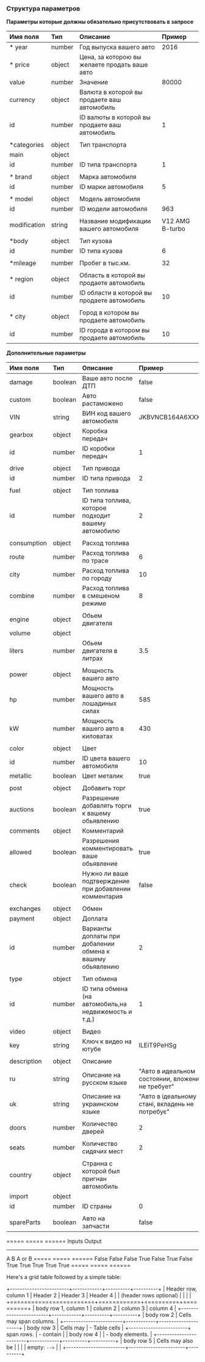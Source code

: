 
### Структура параметров


**Параметры которые должны обязательно присутствовать в запросе**


<table>

<thead>

<tr>

<th align="left">Имя поля</th>

<th align="left">Тип</th>

<th align="left">Описание</th>

<th align="left">Пример</th>

</tr>

</thead>

<tbody>

<tr>

<td align="left">* year</td>

<td align="left">number</td>

<td align="left">Год выпуска вашего авто</td>

<td align="left">2016</td>

</tr>

<tr>

<td align="left">* price</td>

<td align="left">object</td>

<td align="left">Цена, за которою вы желаете продать ваше авто</td>

<td align="left"></td>

</tr>

<tr>

<td align="left">value</td>

<td align="left">number</td>

<td align="left">Значение</td>

<td align="left">80000</td>

</tr>

<tr>

<td align="left">currency</td>

<td align="left">object</td>

<td align="left">Валюта в которой вы продаете ваш автомобиль</td>

<td align="left"></td>

</tr>

<tr>

<td align="left">id</td>

<td align="left">number</td>

<td align="left">ID валюты в которой вы продаете ваш автомобиль</td>

<td align="left">1</td>

</tr>

<tr>

<td align="left"></td>

<td align="left"></td>

<td align="left"></td>

<td align="left"></td>

</tr>

<tr>

<td align="left">*categories</td>

<td align="left">object</td>

<td align="left">Тип транспорта</td>

<td align="left"></td>

</tr>

<tr>

<td align="left">main</td>

<td align="left">object</td>

<td align="left"></td>

<td align="left"></td>

</tr>

<tr>

<td align="left">id</td>

<td align="left">number</td>

<td align="left">ID типа транспорта</td>

<td align="left">1</td>

</tr>

<tr>

<td align="left"></td>

<td align="left"></td>

<td align="left"></td>

<td align="left"></td>

</tr>

<tr>

<td align="left">* brand</td>

<td align="left">object</td>

<td align="left">Марка автомобиля</td>

<td align="left"></td>

</tr>

<tr>

<td align="left">id</td>

<td align="left">number</td>

<td align="left">ID марки автомобиля</td>

<td align="left">5</td>

</tr>

<tr>

<td align="left"></td>

<td align="left"></td>

<td align="left"></td>

<td align="left"></td>

</tr>

<tr>

<td align="left">* model</td>

<td align="left">object</td>

<td align="left">Модель автомобиля</td>

<td align="left"></td>

</tr>

<tr>

<td align="left">id</td>

<td align="left">number</td>

<td align="left">ID модели автомобиля</td>

<td align="left">963</td>

</tr>

<tr>

<td align="left"></td>

<td align="left"></td>

<td align="left"></td>

<td align="left"></td>

</tr>

<tr>

<td align="left">modification</td>

<td align="left">string</td>

<td align="left">Название модификации вашего автомобиля</td>

<td align="left">V12 AMG B-turbo</td>

</tr>

<tr>

<td align="left"></td>

<td align="left"></td>

<td align="left"></td>

<td align="left"></td>

</tr>

<tr>

<td align="left">*body</td>

<td align="left">object</td>

<td align="left">Тип кузова</td>

<td align="left"></td>

</tr>

<tr>

<td align="left">id</td>

<td align="left">number</td>

<td align="left">ID типа кузова</td>

<td align="left">6</td>

</tr>

<tr>

<td align="left"></td>

<td align="left"></td>

<td align="left"></td>

<td align="left"></td>

</tr>

<tr>

<td align="left">*mileage</td>

<td align="left">number</td>

<td align="left">Пробег в тыс.км.</td>

<td align="left">32</td>

</tr>

<tr>

<td align="left"></td>

<td align="left"></td>

<td align="left"></td>

<td align="left"></td>

</tr>

<tr>

<td align="left">* region</td>

<td align="left">object</td>

<td align="left">Область в которой вы продаете автомобиль</td>

<td align="left"></td>

</tr>

<tr>

<td align="left">id</td>

<td align="left">number</td>

<td align="left">ID области в которой вы продаете автомобиль</td>

<td align="left">10</td>

</tr>

<tr>

<td align="left"></td>

<td align="left"></td>

<td align="left"></td>

<td align="left"></td>

</tr>

<tr>

<td align="left">* city</td>

<td align="left">object</td>

<td align="left">Город в котором вы продаете автомобиль</td>

<td align="left"></td>

</tr>

<tr>

<td align="left">id</td>

<td align="left">number</td>

<td align="left">ID города в котором вы продаете автомобиль</td>

<td align="left">10</td>

</tr>

</tbody>

</table>

**Дополнительные параметры**

<table>

<thead>

<tr>

<th align="left">Имя поля</th>

<th align="left">Тип</th>

<th align="left">Описание</th>

<th align="left">Пример</th>

</tr>

</thead>

<tbody>

<tr>

<td align="left">damage</td>

<td align="left">boolean</td>

<td align="left">Ваше авто после ДТП</td>

<td align="left">false</td>

</tr>

<tr>

<td align="left">custom</td>

<td align="left">boolean</td>

<td align="left">Авто растаможено</td>

<td align="left">false</td>

</tr>

<tr>

<td align="left">VIN</td>

<td align="left">string</td>

<td align="left">ВИН код вашего автомобиля</td>

<td align="left">JKBVNCB164A6XXXX</td>

</tr>

<tr>

<td align="left">gearbox</td>

<td align="left">object</td>

<td align="left">Коробка передач</td>

<td align="left"></td>

</tr>

<tr>

<td align="left">id</td>

<td align="left">number</td>

<td align="left">ID коробки передач</td>

<td align="left">1</td>

</tr>

<tr>

<td align="left"></td>

<td align="left"></td>

<td align="left"></td>

<td align="left"></td>

</tr>

<tr>

<td align="left">drive</td>

<td align="left">object</td>

<td align="left">Тип привода</td>

<td align="left"></td>

</tr>

<tr>

<td align="left">id</td>

<td align="left">number</td>

<td align="left">ID типа привода</td>

<td align="left">2</td>

</tr>

<tr>

<td align="left"></td>

<td align="left"></td>

<td align="left"></td>

<td align="left"></td>

</tr>

<tr>

<td align="left">fuel</td>

<td align="left">object</td>

<td align="left">Тип топлива</td>

<td align="left"></td>

</tr>

<tr>

<td align="left">id</td>

<td align="left">number</td>

<td align="left">ID типа топлива, которое подходит вашему автомобилю</td>

<td align="left">2</td>

</tr>

<tr>

<td align="left"></td>

<td align="left"></td>

<td align="left"></td>

<td align="left"></td>

</tr>

<tr>

<td align="left">consumption</td>

<td align="left">object</td>

<td align="left">Расход топлива</td>

<td align="left"></td>

</tr>

<tr>

<td align="left">route</td>

<td align="left">number</td>

<td align="left">Расход топлива по трасе</td>

<td align="left">6</td>

</tr>

<tr>

<td align="left">city</td>

<td align="left">number</td>

<td align="left">Расход топлива по городу</td>

<td align="left">10</td>

</tr>

<tr>

<td align="left">combine</td>

<td align="left">number</td>

<td align="left">Расход топлива в смешеном режиме</td>

<td align="left">8</td>

</tr>

<tr>

<td align="left"></td>

<td align="left"></td>

<td align="left"></td>

<td align="left"></td>

</tr>

<tr>

<td align="left">engine</td>

<td align="left">object</td>

<td align="left">Обьем двигателя</td>

<td align="left"></td>

</tr>

<tr>

<td align="left">volume</td>

<td align="left">object</td>

<td align="left"></td>

<td align="left"></td>

</tr>

<tr>

<td align="left">liters</td>

<td align="left">number</td>

<td align="left">Обьем двигателя в литрах</td>

<td align="left">3.5</td>

</tr>

<tr>

<td align="left"></td>

<td align="left"></td>

<td align="left"></td>

<td align="left"></td>

</tr>

<tr>

<td align="left">power</td>

<td align="left">object</td>

<td align="left">Мощность вашего авто</td>

<td align="left"></td>

</tr>

<tr>

<td align="left">hp</td>

<td align="left">number</td>

<td align="left">Мощность вашего авто в лошадиных силах</td>

<td align="left">585</td>

</tr>

<tr>

<td align="left">kW</td>

<td align="left">number</td>

<td align="left">Мощность вашего авто в киловатах</td>

<td align="left">430</td>

</tr>

<tr>

<td align="left"></td>

<td align="left"></td>

<td align="left"></td>

<td align="left"></td>

</tr>

<tr>

<td align="left">color</td>

<td align="left">object</td>

<td align="left">Цвет</td>

<td align="left"></td>

</tr>

<tr>

<td align="left">id</td>

<td align="left">number</td>

<td align="left">ID цвета вашего автомобиля</td>

<td align="left">10</td>

</tr>

<tr>

<td align="left">metallic</td>

<td align="left">boolean</td>

<td align="left">Цвет металик</td>

<td align="left">true</td>

</tr>

<tr>

<td align="left"></td>

<td align="left"></td>

<td align="left"></td>

<td align="left"></td>

</tr>

<tr>

<td align="left">post</td>

<td align="left">object</td>

<td align="left">Добавить торг</td>

<td align="left"></td>

</tr>

<tr>

<td align="left">auctions</td>

<td align="left">boolean</td>

<td align="left">Разрешение добавлять торги к вашему обьявлению</td>

<td align="left">true</td>

</tr>

<tr>

<td align="left">comments</td>

<td align="left">object</td>

<td align="left">Комментарий</td>

<td align="left"></td>

</tr>

<tr>

<td align="left">allowed</td>

<td align="left">boolean</td>

<td align="left">Разрешения комментировать ваше обьявление</td>

<td align="left">true</td>

</tr>

<tr>

<td align="left">check</td>

<td align="left">boolean</td>

<td align="left">Нужно ли ваше подтверждение при добавлении комментария</td>

<td align="left">false</td>

</tr>

<tr>

<td align="left"></td>

<td align="left"></td>

<td align="left"></td>

<td align="left"></td>

</tr>

<tr>

<td align="left">exchanges</td>

<td align="left">object</td>

<td align="left">Обмен</td>

<td align="left"></td>

</tr>

<tr>

<td align="left">payment</td>

<td align="left">object</td>

<td align="left">Доплата</td>

<td align="left"></td>

</tr>

<tr>

<td align="left">id</td>

<td align="left">number</td>

<td align="left">Варианты доплаты при добалении обмена к вашему обьявлению</td>

<td align="left">2</td>

</tr>

<tr>

<td align="left"></td>

<td align="left"></td>

<td align="left"></td>

<td align="left"></td>

</tr>

<tr>

<td align="left">type</td>

<td align="left">object</td>

<td align="left">Тип обмена</td>

<td align="left"></td>

</tr>

<tr>

<td align="left">id</td>

<td align="left">number</td>

<td align="left">ID типа обмена (на автомобиль,на недвижемость и т.д.)</td>

<td align="left">1</td>

</tr>

<tr>

<td align="left"></td>

<td align="left"></td>

<td align="left"></td>

<td align="left"></td>

</tr>

<tr>

<td align="left">video</td>

<td align="left">object</td>

<td align="left">Видео</td>

<td align="left"></td>

</tr>

<tr>

<td align="left">key</td>

<td align="left">string</td>

<td align="left">Ключ к видео на ютубе</td>

<td align="left">lLEiT9PeHSg</td>

</tr>

<tr>

<td align="left"></td>

<td align="left"></td>

<td align="left"></td>

<td align="left"></td>

</tr>

<tr>

<td align="left">description</td>

<td align="left">object</td>

<td align="left">Описание</td>

<td align="left"></td>

</tr>

<tr>

<td align="left">ru</td>

<td align="left">string</td>

<td align="left">Описание на русском языке</td>

<td align="left">"Авто в идеальном состоянии, вложений не требует"</td>

</tr>

<tr>

<td align="left">uk</td>

<td align="left">string</td>

<td align="left">Описание на украинском языке</td>

<td align="left">"Авто в ідеальному стані, вкладень не потребує"</td>

</tr>

<tr>

<td align="left"></td>

<td align="left"></td>

<td align="left"></td>

<td align="left"></td>

</tr>

<tr>

<td align="left">doors</td>

<td align="left">number</td>

<td align="left">Количество дверей</td>

<td align="left">2</td>

</tr>

<tr>

<td align="left"></td>

<td align="left"></td>

<td align="left"></td>

<td align="left"></td>

</tr>

<tr>

<td align="left">seats</td>

<td align="left">number</td>

<td align="left">Количество сидячих мест</td>

<td align="left">2</td>

</tr>

<tr>

<td align="left"></td>

<td align="left"></td>

<td align="left"></td>

<td align="left"></td>

</tr>

<tr>

<td align="left">country</td>

<td align="left">object</td>

<td align="left">Странна с которой был пригнан автомобиль</td>

<td align="left"></td>

</tr>

<tr>

<td align="left">import</td>

<td align="left">object</td>

<td align="left"></td>

<td align="left"></td>

</tr>

<tr>

<td align="left">id</td>

<td align="left">number</td>

<td align="left">ID страны</td>

<td align="left">0</td>

</tr>

<tr>

<td align="left"></td>

<td align="left"></td>

<td align="left"></td>

<td align="left"></td>

</tr>

<tr>

<td align="left">spareParts</td>

<td align="left">boolean</td>

<td align="left">Авто на  запчасти</td>

<td align="left">false</td>

</tr>

</tbody>

</table> 


=====  =====  ======
   Inputs     Output
------------  ------
  A      B    A or B
=====  =====  ======
False  False  False
True   False  True
False  True   True
True   True   True
=====  =====  ======

Here's a grid table followed by a simple table:

+------------------------+------------+----------+----------+
| Header row, column 1   | Header 2   | Header 3 | Header 4 |
| (header rows optional) |            |          |          |
+========================+============+==========+==========+
| body row 1, column 1   | column 2   | column 3 | column 4 |
+------------------------+------------+----------+----------+
| body row 2             | Cells may span columns.          |
+------------------------+------------+---------------------+
| body row 3             | Cells may  | - Table cells       |
+------------------------+ span rows. | - contain           |
| body row 4             |            | - body elements.    |
+------------------------+------------+----------+----------+
| body row 5             | Cells may also be     |          |
|                        | empty: ``-->``        |          |
+------------------------+-----------------------+----------+
